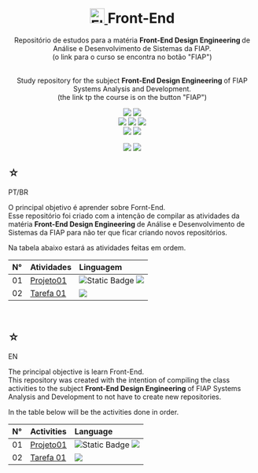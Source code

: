 <h1 align="center">
    <a href="https://pokemondb.net/pokedex/electrode">
        <img width="30px" src="https://img.pokemondb.net/sprites/black-white/anim/normal/electrode.gif" alt="Electrode">
    </a>
    <span>Front-End</span>
</h1>

<div align="center">
Repositório de estudos para a matéria <strong> Front-End Design Engineering </strong> de Análise e Desenvolvimento de Sistemas da FIAP. <br> (o link para o curso se encontra no botão "FIAP")

<br>
<br>

Study repository for the subject <strong> Front-End Design Engineering </strong> of FIAP Systems Analysis and Development. <br> (the link tp the course is on the button "FIAP")

[![](https://img.shields.io/badge/Git-black?style=for-the-badge&logo=git&logoColor=red)]()
[![](https://img.shields.io/badge/GitHub-black?style=for-the-badge&logo=Github&logoColor=white)]() <br>
[![](https://img.shields.io/badge/html5-black?style=for-the-badge&logo=html5&logoColor=orange)]()
[![](https://img.shields.io/badge/css3-black?style=for-the-badge&logo=css3&logoColor=blue)]()
[![](https://img.shields.io/badge/JavaScript-black?style=for-the-badge&logo=javascript&logoColor=yellow)]() <br>
[![](https://img.shields.io/badge/React-black?style=for-the-badge&logo=react&logoColor=darkturquoise)]()
[![](https://img.shields.io/badge/Node.JS-black?style=for-the-badge&logo=node.js&logoColor=green)]()

[![](https://img.shields.io/badge/my%20profile-red?style=for-the-badge&color=blue)](https://www.linkedin.com/in/hakuakai/)
[![](https://img.shields.io/badge/FIAP-red?style=for-the-badge&color=orange)](https://www.fiap.com.br/graduacao/tecnologo/analise-e-desenvolvimento-de-sistemas/)

</div>

<div>
    <h2>☆</h2>
    <p>PT/BR</p>
    <p>
    O principal objetivo é aprender sobre Fornt-End.<br>
    Esse repositório foi criado com a intenção de compilar as atividades da matéria <strong> Front-End Design Engineering </strong> de Análise e Desenvolvimento de Sistemas da FIAP para não ter que ficar criando novos repositórios.</p>
    <p>Na tabela abaixo estará as atividades feitas em ordem. </p>
    <table>
        <thead>
            <tr align="left">
                <th>N°</th>
                <th>Atividades</th>
                <th>Linguagem</th>
            </tr>
        </thead>
    <tbody align="left">
        <tr>
            <td>01</td>
            <td> 
                <a href="https://github.com/HakuGarcia/Front-End/tree/1df9e6d610eb994335dccae6c52aacb5283b0630/Projeto01">Projeto01</a>
            </td>
            <td>
                <img alt="Static Badge" src="https://img.shields.io/badge/html5-black?style=for-the-badge&logo=html5&logoColor=orange">
                <img src="https://img.shields.io/badge/Git-black?style=for-the-badge&logo=git&logoColor=red"/>
            </td>
        </tr>
        <tr>
            <td>02</td>
            <td> 
                <a href="https://github.com/HakuGarcia/Tarefa-01.git">Tarefa 01</a>
            </td>
            <td>
                <img src="https://img.shields.io/badge/Git-black?style=for-the-badge&logo=git&logoColor=red"/>
            </td>
        </tr>
    </tbody>
    <tfoot></tfoot>
    </table>
</div>

   <br>

<div>
    <h2>☆</h2>
    <p>EN</p>
    <p>
    The principal objective is learn Front-End.<br>
    This repository was created with the intention of compiling the class activities to the subject <strong> Front-End Design Engineering </strong> of FIAP Systems Analysis and Development to not have to create new repositories.</p>
    <p>In the table below will be the activities done in order.</p>
    <table>
        <thead>
            <tr align="left">
                <th>N°</th>
                <th>Activities</th>
                <th>Language</th>
            </tr>
        </thead>
    <tbody align="left">
        <tr>
            <td>01</td>
            <td> 
                <a href="https://github.com/HakuGarcia/Front-End/tree/1df9e6d610eb994335dccae6c52aacb5283b0630/Projeto01">Projeto01</a>
            </td>
            <td>
                <img alt="Static Badge" src="https://img.shields.io/badge/html5-black?style=for-the-badge&logo=html5&logoColor=orange">
                <img src="https://img.shields.io/badge/Git-black?style=for-the-badge&logo=git&logoColor=red"/>
            </td>
        </tr>
        <tr>
            <td>02</td>
            <td> 
                <a href="https://github.com/HakuGarcia/Tarefa-01.git">Tarefa 01</a>
            </td>
            <td>
                <img src="https://img.shields.io/badge/Git-black?style=for-the-badge&logo=git&logoColor=red"/>
            </td>
        </tr>
    </tbody>
    <tfoot></tfoot>
    </table>
    
</div>
